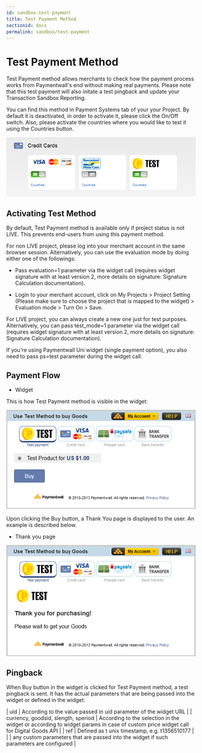 ```yaml
---
id: sandbox-test-payment
title: Test Payment Method
sectionid: docs
permalink: sandbox/test-payment
---
```


# Test Payment Method

Test Payment method allows merchants to check how the payment process works from Paymentwall's end without making real payments. Please note that this test payment will also initate a test pingback and update your Transaction Sandbox Reporting.

You can find this method in Payment Systems tab of your your Project. By default it is deactivated, in order to activate it, please click the On/Off switch. Also, please activate the countries where you would like to test it using the Countries button.

<div class="docs-img">
	<img src="/textures/pic/sandbox/test-payment-method.png">
</div>

## Activating Test Method 

By default, Test Payment method is available only if project status is not LIVE. This prevents end-users from using this payment method.

For non LIVE project, please log into your merchant account in the same browser session. Alternatively, you can use the evaluation mode by doing either one of the followings:

 * Pass evaluation=1 parameter via the widget call (requires widget signature with at least version 2, more details on signature: Signature Calculation documentation).

 * Login to your merchant account, click on My Projects > Project Setting (Please make sure to choose the project that is mapped to the widget) > Evaluation mode > Turn On > Save. 

For LIVE project, you can always create a new one just for test purposes. Alternatively, you can pass test_mode=1 parameter via the widget call (requires widget signature with at least version 2, more details on signature: Signature Calculation documentation).

If you're using Paymentwall Uni widget (single payment option), you also need to pass ps=test parameter during the widget call.

## Payment Flow

* Widget

This is how Test Payment method is visible in the widget:

<div class="docs-img">
	<img src="/textures/pic/sandbox/test-payment-method-widget.png">
</div>

Upon clicking the Buy button, a Thank You page is displayed to the user. An example is described below.

* Thank you page

<div class="docs-img">
	<img src="/textures/pic/sandbox/test-payment-method-thankyou.png">
</div>

## Pingback

When Buy button in the widget is clicked for Test Payment method, a test pingback is sent. It has the actual parameters that are being passed into the widget or defined in the widget:

| uid | According to the value passed in uid parameter of the widget URL | 
| currency, goodsid, slength, speriod | According to the selection in the widget or according to widget params in case of custom price widget call for Digital Goods API |
| ref | Defined as t unix timestamp, e.g. t1356510177 |
| | any custom parameters that are passed into the widget if such parameters are configured |
